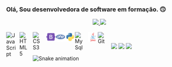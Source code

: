 ### Olá, Sou desenvolvedora de software em formação. 🙃

<div align="center">
  <a href="https://www.linkedin.com/in/joelia-rocha/">
  <img height="140em" src="https://github-readme-stats.vercel.app/api?username=joelia-rocha&show_icons=true&theme=algolia&include_all_commits=true&count_private=true"/>
  <img height="140em" src="https://github-readme-stats.vercel.app/api/top-langs/?username=joelia-rocha&layout=compact&langs_count=7&theme=algolia"/>
</div>
  
<div style="display: inline_block"><br>
  <img align="left" alt="JavaScript" width="26px" src="https://cdn.jsdelivr.net/gh/devicons/devicon/icons/javascript/javascript-original.svg" style="padding-right:10px;">
  <img align="left" alt="HTML5" width="26px" src="https://cdn.jsdelivr.net/gh/devicons/devicon/icons/html5/html5-original.svg" style="padding-right:10px;">
  <img align="left" alt="CSS3" width="26px" src="https://cdn.jsdelivr.net/gh/devicons/devicon/icons/css3/css3-original.svg" style="padding-right:10px;">
  <img align="left" alt="bootstrap" width="26px" src="https://raw.githubusercontent.com/devicons/devicon/master/icons/bootstrap/bootstrap-plain.svg">
  <img align="left" alt="PHP" width="26px" src="https://raw.githubusercontent.com/devicons/devicon/master/icons/php/php-plain.svg">
  <img align="left" alt="Python" width="26px" src="https://raw.githubusercontent.com/devicons/devicon/master/icons/python/python-original.svg">
  <img align="left" alt="MySql" width="26px" src="https://cdn.jsdelivr.net/gh/devicons/devicon/icons/mysql/mysql-original.svg" style="padding-right:10px;" />
  <img align="left" alt="java" width="26px" src="https://raw.githubusercontent.com/devicons/devicon/master/icons/java/java-original-wordmark.svg">
  <img align="left" alt="Git" width="26px" src="https://cdn.jsdelivr.net/gh/devicons/devicon/icons/git/git-original.svg" style="padding-right:10px;" />
 <src="https://media.discordapp.net/attachments/639956127056134178/890373478988013628/Publicacoes_Instagram_1_1.png?width=676&height=676">
</div>
  
  ##
 
<div> 
  <a href="https://www.linkedin.com/in/joelia-rocha/" target="_blank"><img src="https://img.shields.io/badge/-LinkedIn-%230077B5?style=for-the-badge&logo=linkedin&logoColor=white" target="_blank"></a> 
  <a href = "mailto:joeliarocha00@gmail.com"><img src="https://img.shields.io/badge/Gmail-D14836?style=for-the-badge&logo=gmail&logoColor=white" target="_blank"></a>
 <a href="https://discord.gg/Joh#5369" target="_blank"><img src="https://img.shields.io/badge/Discord-7289DA?style=for-the-badge&logo=discord&logoColor=white" target="_blank"></a> 
  
  
 
</div>
  
  ![Snake animation](https://github.com/joelia-rocha/joelia-rocha/blob/output/github-contribution-grid-snake.svg)
